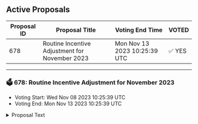 ## Active Proposals

| Proposal ID | Proposal Title | Voting End Time | VOTED |
|-------------|----------------|-----------------|-------|
| 678 | Routine Incentive Adjustment for November 2023 | Mon Nov 13 2023 10:25:39 UTC | ✅ YES |

---

### 🗳 678: Routine Incentive Adjustment for November 2023
- Voting Start: Wed Nov 08 2023 10:25:39 UTC
- Voting End: Mon Nov 13 2023 10:25:39 UTC

<details>
<summary>Proposal Text</summary>
 
This proposal adjusts the Osmosis Liquidity Incentives emitted to each pool according to the methodology in [Proposal 578](https://www.mintscan.io/osmosis/proposals/578) as well as implementing multiple proposal changes: 

* [Proposal 638](https://www.mintscan.io/osmosis/proposals/638) Removed SUI/USDT pool Incentives missed in October's proposal. /n* [Proposal 641](https://www.mintscan.io/osmosis/proposals/641) Removed Incentives from stOSMO/OSMO pool due to Protocol Liquidity Deployment. 
* [Proposal 648](https://www.mintscan.io/osmosis/proposals/648) Completed Migration of incentives from USDC.axl to USDC. 
* [Proposal 670](https://www.mintscan.io/osmosis/proposals/670) Preapprove Quote asset Pairings for incentives.

 A full breakdown of changes can be found in [this spreadsheet](https://docs.google.com/spreadsheets/d/1q1fTwFnHeH5dqqE_iOK6-rOcnKg7kCR7qXRw3WOlFMQ/edit?usp=sharing)
</details>
